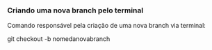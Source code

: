 ### Criando uma nova branch pelo terminal

Comando responsável pela criação de uma nova branch via terminal:


git checkout -b nomedanovabranch

